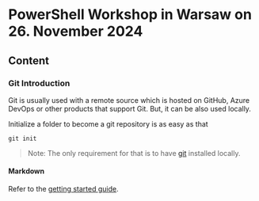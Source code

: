 # PowerShell Workshop in Warsaw on 26. November 2024

## Content

### Git Introduction

Git is usually used with a remote source which is hosted on GitHub, Azure DevOps or other products that support Git. But, it can be also used locally.

Initialize a folder to become a git repository is as easy as that

```
git init
```

> Note: The only requirement for that is to have [git](https://git-scm.com/downloads) installed locally.

#### Markdown

Refer to the [getting started guide](https://www.markdownguide.org/getting-started/).
